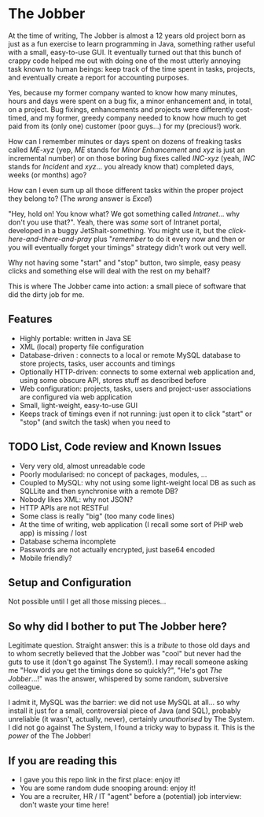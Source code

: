 The Jobber
==========

At the time of writing, The Jobber is almost a 12 years old project born as just as a fun exercise to learn programming in Java, something rather useful with a small, easy-to-use GUI.
It eventually turned out that this bunch of crappy code helped me out with doing one of the most utterly annoying task known to human beings: keep track of the time spent in tasks, projects, and eventually create a report for accounting purposes.

Yes, because my former company wanted to know how many minutes, hours and days were spent on a bug fix, a minor enhancement and, in total, on a project.
Bug fixings, enhancements and projects were differently cost-timed, and my former, greedy company needed to know how much to get paid from its (only one) customer (poor guys...) for my (precious!) work.

How can I remember minutes or days spent on dozens of freaking tasks called *ME-xyz* (yep, *ME* stands for *Minor Enhancement* and *xyz* is just an incremental number) or on those boring bug fixes called *INC-xyz* (yeah, *INC* stands for *Incident* and *xyz*... you already know that) completed days, weeks (or months) ago?

How can I even sum up all those different tasks within the proper project they belong to? (The *wrong* answer is *Excel*)

"Hey, hold on! You know what? We got something called *Intranet*... why don't you use that?". Yeah, there was *some* sort of Intranet portal, developed in a buggy JetShait-something. You might use it, but the *click-here-and-there-and-pray* plus "*remember* to do it every now and then or you will eventually forget your timings" strategy didn't work out very well.

Why not having some "start" and "stop" button, two simple, easy peasy clicks and something else will deal with the rest on my behalf?

This is where The Jobber came into action: a small piece of software that did the dirty job for me.

Features
--------

- Highly portable: written in Java SE
- XML (local) property file configuration
- Database-driven : connects to a local or remote MySQL database to store projects, tasks, user accounts and timings
- Optionally HTTP-driven: connects to some external web application and, using some obscure API, stores stuff as described before
- Web configuration: projects, tasks, users and project-user associations are configured via web application
- Small, light-weight, easy-to-use GUI
- Keeps track of timings even if not running: just open it to click "start" or "stop" (and switch the task) when you need to

TODO List, Code review and Known Issues
---------------------------------------

- Very very old, almost unreadable code
- Poorly modularised: no concept of packages, modules, ...
- Coupled to MySQL: why not using some light-weight local DB as such as SQLLite and then synchronise with a remote DB?
- Nobody likes XML: why not JSON?
- HTTP APIs are not RESTFul
- Some class is really "big" (too many code lines)
- At the time of writing, web application (I recall some sort of PHP web app) is missing / lost
- Database schema incomplete
- Passwords are not actually encrypted, just base64 encoded
- Mobile friendly?

Setup and Configuration
-----------------------

Not possible until I get all those missing pieces...

So why did I bother to put The Jobber here?
-------------------------------------------

Legitimate question. Straight answer: this is a *tribute* to those old days and to whom secretly believed that the Jobber was "cool" but never had the guts to use it (don't go against The System!). I may recall someone asking me "How did you get the timings done so quickly?", "He's got *The Jobber*...!" was the answer, whispered by some random, subversive colleague.

I admit it, MySQL was *the* barrier: we did not use MySQL at all... so why install it just for a small, controversial piece of Java (and SQL), probably unreliable (it wasn't, actually, never), certainly *unauthorised* by The System.
I did not go against The System, I found a tricky way to bypass it. This is the *power* of the The Jobber!

If you are reading this
-----------------------

- I gave you this repo link in the first place: enjoy it!
- You are some random dude snooping around: enjoy it!
- You are a recruiter, HR / IT "agent" before a (potential) job interview: don't waste your time here!
